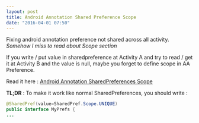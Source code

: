 ```yaml
---
layout: post
title: Android Annotation Shared Preference Scope
date: "2016-04-01 07:50"
---
```


Fixing android annotation preference not shared across all activity. *Somehow I miss to read about Scope section*

<!--break-->

If you write / put value in sharedpreference at Activity A and try to read / get it at Activity B and the value is null, maybe you forget to define scope in AA Preference.

Read it here : [Android Annotation SharedPreferences Scope](https://github.com/excilys/androidannotations/wiki/SharedPreferencesHelpers#scope)

**TL;DR** : To make it work like normal SharedPreferences, you should write :
```java
@SharedPref(value=SharedPref.Scope.UNIQUE)
public interface MyPrefs {
...
```
